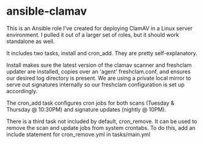 # ansible-clamav
This is an Ansible role I've created for deploying ClamAV in a Linux server environment.  I pulled it out of a larger set of roles, but it should work standalone as well.

It includes two tasks, install and cron_add.  They are pretty self-explanatory.

Install makes sure the latest version of the clamav scanner and freshclam updater are installed, copies over an 'agent' freshclam.conf, and ensures our desired log directory is present.  We are using a private local mirror to serve out signatures internally so our freshclam configuration is set up accordingly.

The cron_add task configures cron jobs for both scans (Tuesday & Thursday @ 10:30PM) and signature updates (nightly @ 10PM).

There is a third task not included by default, cron_remove.  It can be used to remove the scan and update jobs from system crontabs.  To do this, add an include statement for cron_remove.yml in tasks/main.yml
